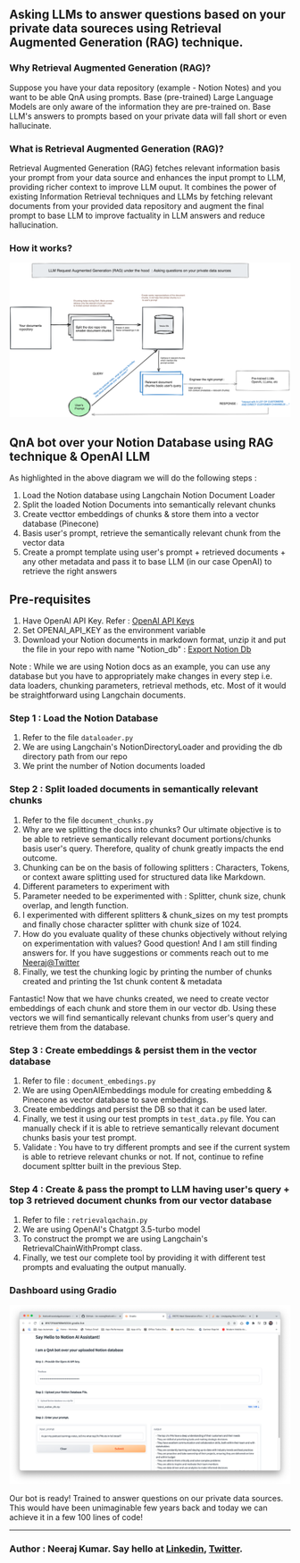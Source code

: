 ## Asking LLMs to answer questions based on your private data soureces using Retrieval Augmented Generation (RAG) technique.

### Why Retrieval Augmented Generation (RAG)? 
Suppose you have your data repository (example - Notion Notes) and you want to be able QnA using prompts. Base (pre-trained) Large Language Models are only aware of the information they are pre-trained on. Base LLM's answers to prompts based on your private data will fall short or even hallucinate.

### What is Retrieval Augmented Generation (RAG)? 
Retrieval Augmented Generation (RAG) fetches relevant information basis your prompt from your data source and enhances the input prompt to LLM, providing richer context to improve LLM ouput. It combines the power of existing Information Retrieval techniques and LLMs by fetching relevant documents from your provided data repository and augment the final prompt to base LLM to improve factuality in LLM answers and reduce hallucination.

### How it works?
![LLM RAG Technique](./resources/LLM-RAG.png)

## QnA bot over your Notion Database using RAG technique & OpenAI LLM
As highlighted in the above diagram we will do the following steps : 

1. Load the Notion database using Langchain Notion Document Loader
2. Split the loaded Notion Documents into semantically relevant chunks
3. Create vecttor embeddings of chunks & store them into a vector database (Pinecone)
4. Basis user's prompt, retrieve the semantically relevant chunk from the vector data
5. Create a prompt template using user's prompt + retrieved documents + any other metadata and pass it to base LLM (in our case OpenAI) to retrieve the right answers

## Pre-requisites 
1. Have OpenAI API Key. Refer : [OpenAI API Keys](https://platform.openai.com/account/api-keys)
2. Set OPENAI_API_KEY as the environment variable
3. Download your Notion documents in markdown format, unzip it and put the file in your repo with name "Notion_db" : [Export Notion Db](https://www.notion.so/help/export-your-content)

Note : While we are using Notion docs as an example, you can use any database but you have to appropriately make changes in every step i.e. data loaders, chunking parameters, retrieval methods, etc. Most of it would be straightforward using Langchain documents.

### Step 1 : Load the Notion Database
1. Refer to the file `dataloader.py`
2. We are using Langchain's NotionDirectoryLoader and providing the db directory path from our repo
3. We print the number of Notion documents loaded


### Step 2 : Split loaded documents in semantically relevant chunks
1. Refer to the file `document_chunks.py`
2. Why are we splitting the docs into chunks? Our ultimate objective is to be able to retrieve semantically relevant document portions/chunks basis user's query. Therefore, quality of chunk greatly impacts the end outcome.
4. Chunking can be on the basis of following splitters : Characters, Tokens, or context aware splitting used for structured data like Markdown.
5. Different parameters to experiment with 
6. Parameter needed to be experimented with : Splitter, chunk size, chunk overlap, and length function.
7. I experimented with different splitters & chunk_sizes on my test prompts and finally chose character splitter with chunk size of 1024.
8. How do you evaluate quality of these chunks objectively without relying on experimentation with values? Good question! And I am still finding answers for. If you have suggestions or comments reach out to me [Neeraj@Twitter](https://twitter.com/kn_neeraj)
9. Finally, we test the chunking logic by printing the number of chunks created and printing the 1st chunk content & metadata

Fantastic! Now that we have chunks created, we need to create vector embeddings of each chunk and store them in our vector db. Using these vectors we will find semantically relevant chunks from user's query and retrieve them from the database.    

### Step 3 : Create embeddings & persist them in the vector database
1. Refer to file : `document_embedings.py`
2. We are using OpenAIEmbeddings module for creating embedding & Pinecone as vector database to save embeddings.
3. Create embeddings and persist the DB so that it can be used later.
4. Finally, we test it using our test prompts in `test_data.py` file. You can manually check if it is able to retrieve semantically relevant document chunks basis your test prompt.
5. Validate : You have to try different prompts and see if the current system is able to retrieve relevant chunks or not. If not, continue to refine document spltter built in the previous Step.

### Step 4 : Create & pass the prompt to LLM having user's query + top 3 retrieved document chunks from our vector database
1. Refer to file : `retrievalqachain.py` 
1. We are using OpenAI's Chatgpt 3.5-turbo model
2. To construct the prompt we are using Langchain's RetrievalChainWithPrompt class.
3. Finally, we test our complete tool by providing it with different test prompts and evaluating the output manually.

### Dashboard using Gradio
![Dashboard](./resources/notion_knowledge_assistant_ui.png)

Our bot is ready! Trained to answer questions on our private data sources. This would have been unimaginable few years back and today we can achieve it in a few 100 lines of code!

------
### Author : Neeraj Kumar. Say hello at [Linkedin](https://www.linkedin.com/in/neerajkumar89/), [Twitter](https://twitter.com/kn_neeraj).





